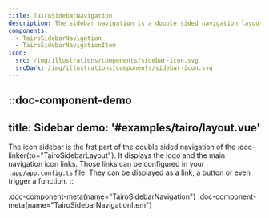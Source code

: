 ```yaml
---
title: TairoSidebarNavigation
description: The sidebar navigation is a double sided navigation layout. It has a sidebar with a list of menu links and a subsidebar with a list of submenu links.
components:
  - TairoSidebarNavigation
  - TairoSidebarNavigationItem
icon:
  src: /img/illustrations/components/sidebar-icon.svg
  srcDark: /img/illustrations/components/sidebar-icon.svg
---
```


::doc-component-demo
---
title: Sidebar
demo: '#examples/tairo/layout.vue'
---
The icon sidebar is the frst part of the double sided navigation of the :doc-linker{to="TairoSidebarLayout"}. It displays the logo and the main navigation icon links. Those links can be configured in your `.app/app.config.ts` file. They can be displayed as a link, a button or even trigger a function.
::

:doc-component-meta{name="TairoSidebarNavigation"}
:doc-component-meta{name="TairoSidebarNavigationItem"}

